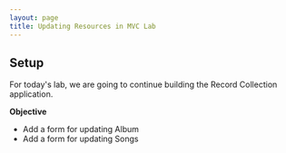 ```yaml
---
layout: page
title: Updating Resources in MVC Lab
---
```


## Setup

For today's lab, we are going to continue building the Record Collection application.

**Objective**
* Add a form for updating Album
* Add a form for updating Songs